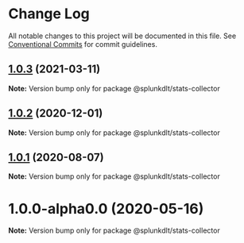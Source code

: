 # Change Log

All notable changes to this project will be documented in this file.
See [Conventional Commits](https://conventionalcommits.org) for commit guidelines.

## [1.0.3](https://github.com/splunk/dlt-connect-libs/compare/@splunkdlt/stats-collector@1.0.2...@splunkdlt/stats-collector@1.0.3) (2021-03-11)

**Note:** Version bump only for package @splunkdlt/stats-collector





## [1.0.2](https://github.com/splunk/dlt-connect-libs/compare/@splunkdlt/stats-collector@1.0.1...@splunkdlt/stats-collector@1.0.2) (2020-12-01)

**Note:** Version bump only for package @splunkdlt/stats-collector





## [1.0.1](https://github.com/splunk/dlt-connect-libs/compare/@splunkdlt/stats-collector@1.0.0...@splunkdlt/stats-collector@1.0.1) (2020-08-07)

**Note:** Version bump only for package @splunkdlt/stats-collector





# 1.0.0-alpha0.0 (2020-05-16)

**Note:** Version bump only for package @splunkdlt/stats-collector
